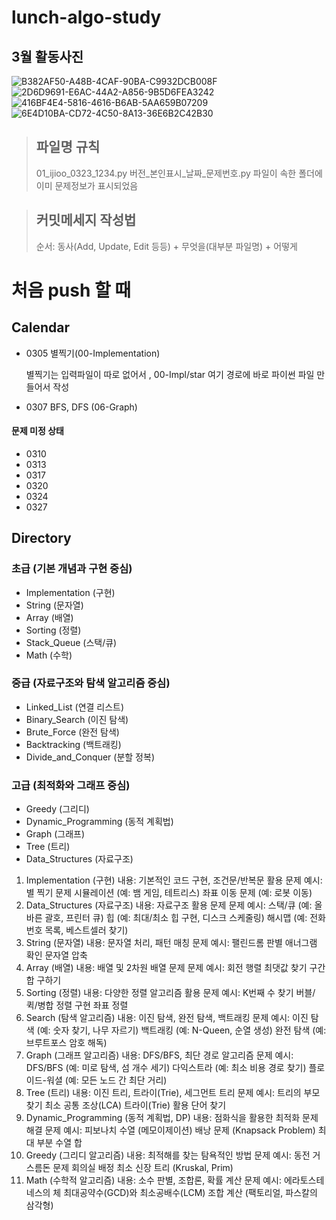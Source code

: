 # lunch-algo-study
## 3월 활동사진
![B382AF50-A48B-4CAF-90BA-C9932DCB008F](https://github.com/user-attachments/assets/61aee8a7-bfd4-4860-aa5d-06b1e251f3e0)
![2D6D9691-E6AC-44A2-A856-9B5D6FEA3242](https://github.com/user-attachments/assets/8d74cda8-beab-4426-a1b6-7ea71a4b7993)
![416BF4E4-5816-4616-B6AB-5AA659B07209](https://github.com/user-attachments/assets/e98cfbb6-0a30-4e2d-a76b-3b6edf4f1cba)
![6E4D10BA-CD72-4C50-8A13-36E6B2C42B30](https://github.com/user-attachments/assets/bc777ed6-d6b3-4a7f-8036-7b8a0dc3328e)


> ## 파일명 규칙
> 01_ijioo_0323_1234.py
> 버전_본인표시_날짜_문제번호.py
> 파일이 속한 폴더에 이미 문제정보가 표시되었음

> ## 커밋메세지 작성법
> 순서: 동사(Add, Update, Edit 등등) + 무엇을(대부분 파일명) + 어떻게


# 처음 push 할 때
 
## Calendar
- 0305 별찍기(00-Implementation)
  
    별찍기는 입력파일이 따로 없어서
  , 00-Impl/star 여기 경로에 바로 파이썬 파일 만들어서 작성
- 0307 BFS, DFS (06-Graph)
  
#### 문제 미정 상태
- 0310
- 0313
- 0317
- 0320
- 0324
- 0327


## Directory
### 초급 (기본 개념과 구현 중심)
- Implementation (구현)
- String (문자열)
- Array (배열)
- Sorting (정렬)
- Stack_Queue (스택/큐)
- Math (수학)
### 중급 (자료구조와 탐색 알고리즘 중심)
- Linked_List (연결 리스트)
- Binary_Search (이진 탐색)
- Brute_Force (완전 탐색)
- Backtracking (백트래킹)
- Divide_and_Conquer (분할 정복)
### 고급 (최적화와 그래프 중심)
- Greedy (그리디)
- Dynamic_Programming (동적 계획법)
- Graph (그래프)
- Tree (트리)
- Data_Structures (자료구조)

1. Implementation (구현)
    내용: 기본적인 코드 구현, 조건문/반복문 활용
    문제 예시:
                별 찍기 문제
                시뮬레이션 (예: 뱀 게임, 테트리스)
                좌표 이동 문제 (예: 로봇 이동)
2. Data_Structures (자료구조)
    내용: 자료구조 활용 문제
    문제 예시:
                스택/큐 (예: 올바른 괄호, 프린터 큐)
                힙 (예: 최대/최소 힙 구현, 디스크 스케줄링)
                해시맵 (예: 전화번호 목록, 베스트셀러 찾기)
3. String (문자열)
    내용: 문자열 처리, 패턴 매칭
    문제 예시:
                팰린드롬 판별
                애너그램 확인
                문자열 압축
4. Array (배열)
    내용: 배열 및 2차원 배열 문제
    문제 예시:
                회전 행렬
                최댓값 찾기
                구간 합 구하기
5. Sorting (정렬)
    내용: 다양한 정렬 알고리즘 활용
    문제 예시:
                K번째 수 찾기
                버블/퀵/병합 정렬 구현
                좌표 정렬
6. Search (탐색 알고리즘)
    내용: 이진 탐색, 완전 탐색, 백트래킹
    문제 예시:
                이진 탐색 (예: 숫자 찾기, 나무 자르기)
                백트래킹 (예: N-Queen, 순열 생성)
                완전 탐색 (예: 브루트포스 암호 해독)
7. Graph (그래프 알고리즘)
    내용: DFS/BFS, 최단 경로 알고리즘
    문제 예시:
                DFS/BFS (예: 미로 탐색, 섬 개수 세기)
                다익스트라 (예: 최소 비용 경로 찾기)
                플로이드-워셜 (예: 모든 노드 간 최단 거리)
8. Tree (트리)
    내용: 이진 트리, 트라이(Trie), 세그먼트 트리
    문제 예시:
                트리의 부모 찾기
                최소 공통 조상(LCA)
                트라이(Trie) 활용 단어 찾기
9. Dynamic_Programming (동적 계획법, DP)
    내용: 점화식을 활용한 최적화 문제 해결
    문제 예시:
                피보나치 수열 (메모이제이션)
                배낭 문제 (Knapsack Problem)
                최대 부분 수열 합
10. Greedy (그리디 알고리즘)
    내용: 최적해를 찾는 탐욕적인 방법
    문제 예시:
                동전 거스름돈 문제
                회의실 배정
                최소 신장 트리 (Kruskal, Prim)
11. Math (수학적 알고리즘)
    내용: 소수 판별, 조합론, 확률 계산
    문제 예시:
                에라토스테네스의 체
                최대공약수(GCD)와 최소공배수(LCM)
                조합 계산 (팩토리얼, 파스칼의 삼각형)

